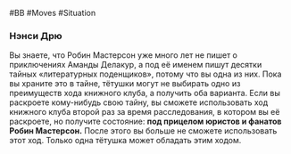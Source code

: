 #BB  #Moves #Situation 
### Нэнси Дрю 
Вы знаете, что Робин Мастерсон уже много лет не пишет  о приключениях Аманды Делакур, а под её именем  пишут десятки тайных «литературных поденщиков»,  потому что вы одна из них. Пока вы храните это в тайне,  тётушки могут не выбирать одно из преимуществ хода  книжного клуба, а получить оба варианта. Если вы  раскроете кому-нибудь свою тайну, вы сможете  использовать ход книжного клуба второй раз за время  расследования, в котором вы её раскроете, но получите  состояние: **под прицелом юристов и фанатов Робин  Мастерсон.** После этого вы больше не сможете  использовать этот ход. Только одна тётушка может  обладать этим ходом.